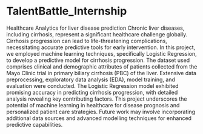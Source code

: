 # TalentBattle_Internship
Healthcare Analytics for liver disease prediction
Chronic liver diseases, including cirrhosis, represent a significant healthcare challenge globally. Cirrhosis progression can lead to life-threatening complications, necessitating accurate predictive tools for early intervention. In this project, we employed machine learning techniques, specifically Logistic Regression, to develop a predictive model for cirrhosis progression. The dataset used comprises clinical and demographic attributes of patients collected from the Mayo Clinic trial in primary biliary cirrhosis (PBC) of the liver. Extensive data preprocessing, exploratory data analysis (EDA), model training, and evaluation were conducted. The Logistic Regression model exhibited promising accuracy in predicting cirrhosis progression, with detailed analysis revealing key contributing factors. This project underscores the potential of machine learning in healthcare for disease prognosis and personalized patient care strategies. Future work may involve incorporating additional data sources and advanced modelling techniques for enhanced predictive capabilities.
